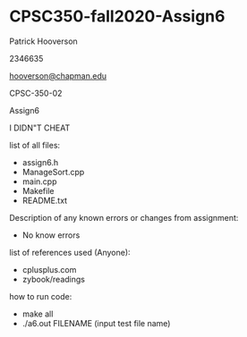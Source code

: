 # CPSC350-fall2020-Assign6

Patrick Hooverson

2346635

hooverson@chapman.edu

CPSC-350-02

Assign6

I DIDN"T CHEAT

list of all files:
 - assign6.h
 - ManageSort.cpp
 - main.cpp
 - Makefile
 - README.txt

Description of any known errors or changes from assignment:
 - No know errors

list of references used (Anyone):
  - cplusplus.com
  - zybook/readings

how to run code:
  - make all
  - ./a6.out FILENAME (input test file name)
